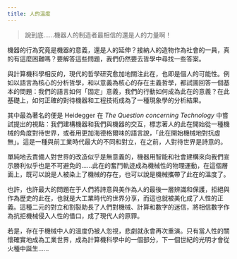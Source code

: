 ```yaml
---
title: 人的溫度
---
```


> 說到底……機器人的制造者最相信的還是人的力量啊！

機器的行為究竟是機器的意義，還是人的延伸？接納人的造物作為社會的一員，真的有這麼困難嗎？要解答這些問題，我們仍然要去哲學中尋找一些答案。

與計算機科學相反的，現代的哲學研究愈加地關注此在，也即是個人的可能性。例如以語言為核心的分析哲學，和以意義為核心的存在主義哲學，都試圖回答一個基本的問題：我們的語言如何「固定」意義，我們的行動如何成為此在的意義？在此基礎上，如何正確的對待機器和工程技術成為了一種現象學的分析結果。

其中最為著名的便是 Heidegger 在 *The Question concerning Technology* 中嘗試提出的視點：我們建構機器和我們與機器的交互，標志著人的此在開始從一種機械的角度對待世界，或者用更加海德格爾味的語言說，「此在開始機械地對抗虛無」。這是一種與前工業時代最大的不同和對立，在之前，人對待世界是詩意的。

單純地去責備人對世界的改造似乎是無意義的，機器用智能和社會建構來向我們宣示勝利似乎也是不可避免的……此在的奮鬥軌迹成為機械性的物理運動，在這個層面上，既可以說是人被染上了機械的存在，也可以說是機械攜帶了此在的溫度了。

也許，也許最大的問題在于人們將詩意與美作為人的最後一層辨識和保護，拒絕與作為歷史的此在，也就是大工業時代的世界分享，而這也就被美化成了人性的正義。這種二元的對立和割裂助長了人們對機械、計算和數字的迷信，將相信數字作為抗拒機械侵入人性的借口，成了現代人的原罪。

若是，存在于機械中人的溫度仍被人忽視，悲劇就永會再次重演。只有當人性的關懷確實地成為工業世界，成為計算機科學中的一個部分，下一個世紀的光明才會從火種中誕生……
